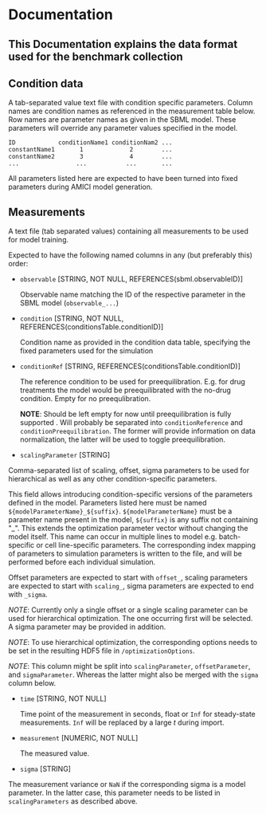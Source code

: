 # Documentation
## This Documentation explains the data format used for the benchmark collection


## Condition data

A tab-separated value text file with condition specific parameters. Column names are 
condition names as referenced in the measurement table below. Row names are 
parameter names as given in the SBML model. These parameters will override any
parameter values specified in the model.

```
ID            conditionName1 conditionNam2 ...
constantName1       1             2        ...
constantName2       3             4        ...
...                ...           ...       ...
```

All parameters listed here are expected to have been turned into fixed 
parameters during AMICI model generation.


## Measurements

A text file (tab separated values) containing all measurements to be used for
model training.

Expected to have the following named columns in any (but preferably this) order:

- `observable` [STRING, NOT NULL, REFERENCES(sbml.observableID)]
  
  Observable name matching the ID of the respective parameter in the SBML
    model (`observable_...`) 

- `condition` [STRING, NOT NULL, REFERENCES(conditionsTable.conditionID)]
  
  Condition name as provided in the condition data table, specifying the 
    fixed parameters used for the simulation 

- `conditionRef` [STRING, REFERENCES(conditionsTable.conditionID)]
 
  The reference condition to be used for preequilibration. E.g. for drug 
  treatments the model would be preequilibrated with the no-drug condition.
  Empty for no preequlibration.
  
  **NOTE**: Should be left empty for now until preequilibration is fully 
  supported . Will probably be separated into `conditionReference` and 
  `conditionPreequilibration`. The former will provide information on data 
  normalization, the latter will be used to toggle preequilibration.
  
-	`scalingParameter` [STRING]

  Comma-separated list of scaling, offset, sigma parameters to be used for 
  hierarchical as well as any other condition-specific parameters.
  
  This field allows introducing condition-specific versions of the parameters
  defined in the model. Parameters listed here must be named
  `${modelParameterName}_${suffix}`. `${modelParameterName}` must be a parameter 
  name present in the model, `${suffix}` is any suffix not containing "_". 
  This extends the optimization parameter vector without
  changing the model itself. This name can occur in multiple lines to model e.g.
  batch-specific or cell line-specific parameters. The corresponding index 
  mapping of parameters to simulation parameters is written to the file, and 
  will be performed before each individual simulation.
  
  Offset parameters are expected to start with `offset_`, scaling parameters
  are expected to start with `scaling_`, sigma parameters are expected to end 
  with `_sigma`.
  
  *NOTE*: Currently only a single offset or a single scaling parameter can be 
  used for hierarchical optimization. The one occurring first will be selected.
  A sigma parameter may be provided in addition.
  
  *NOTE*: To use hierarchical optimization, the corresponding options needs to 
  be set in the resulting HDF5 file in `/optimizationOptions`.
  
  *NOTE*: This column might be split into `scalingParameter`, `offsetParameter`, 
  and `sigmaParameter`. Whereas the latter might also be merged with the `sigma` 
  column below.
   
- `time` [STRING, NOT NULL]

  Time point of the measurement in seconds, float or `Inf` for steady-state 
  measurements. `Inf` will be replaced by a large $t$ during import.
  
- `measurement` [NUMERIC, NOT NULL]

  The measured value.
  
-	`sigma` [STRING]
  
  The measurement variance or `NaN` if the corresponding sigma is a model 
  parameter. In the latter case, this parameter needs to be listed in 
  `scalingParameters` as described above.
